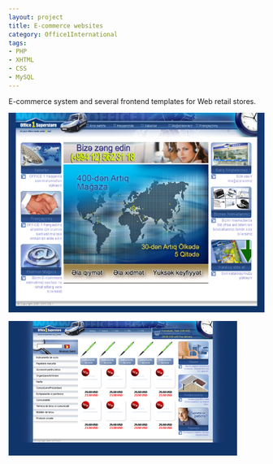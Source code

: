 ```yaml
---
layout: project
title: E-commerce websites
category: Office1International
tags:
- PHP
- XHTML
- CSS
- MySQL
---
```


E-commerce system and several frontend templates for Web retail stores.

![office1.az](/img/office1.az.png)

![template](/img/office1template.png)
